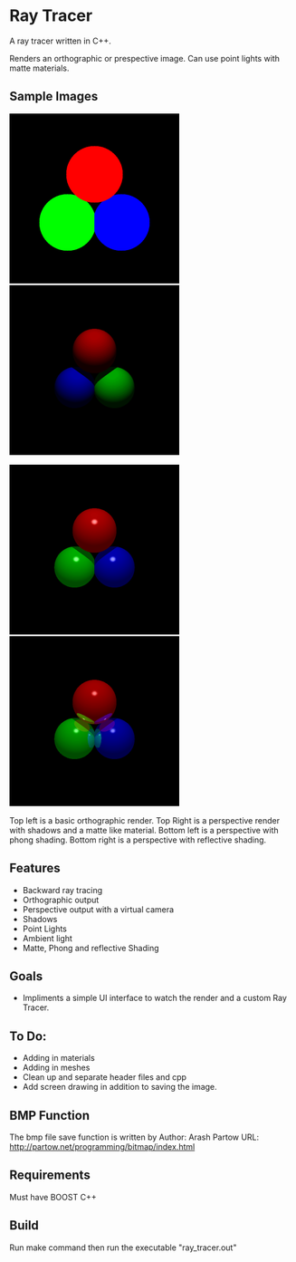 # Ray Tracer
A ray tracer written in C++.

Renders an orthographic or prespective image. Can use point lights with matte materials. 

## Sample Images

<img src="/SampleImages/Orthographic.png" width="300"> <img src="/SampleImages/Matte.png" width="300"> 

<img src="/SampleImages/Phong.png" width="300"> <img src="/SampleImages/Reflective.png" width="300">

Top left is a basic orthographic render. Top Right is a perspective render with shadows and a matte like material. 
Bottom left is a perspective with phong shading. Bottom right is a perspective with reflective shading.

## Features
- Backward ray tracing
- Orthographic output
- Perspective output with a virtual camera
- Shadows
- Point Lights
- Ambient light
- Matte, Phong and reflective Shading

## Goals
- Impliments a simple UI interface to watch the render and a custom Ray Tracer.

## To Do:
- Adding in materials
- Adding in meshes
- Clean up and separate header files and cpp
- Add screen drawing in addition to saving the image.

## BMP Function
The bmp file save function is written by
Author: Arash Partow
URL: http://partow.net/programming/bitmap/index.html

## Requirements
Must have BOOST C++

## Build
Run make command
then run the executable "ray_tracer.out"

